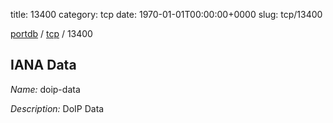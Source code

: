 title: 13400
category: tcp
date: 1970-01-01T00:00:00+0000
slug: tcp/13400

[portdb](/) / [tcp](/category/tcp.html) / 13400


## IANA Data

_Name:_ doip-data

_Description:_ DoIP Data

